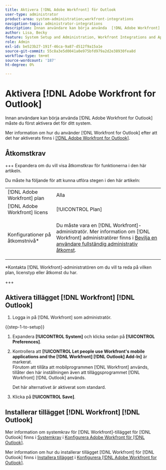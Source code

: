 ```yaml
---
title: Aktivera [!DNL Adobe Workfront] för Outlook
user-type: administrator
product-area: system-administration;workfront-integrations
navigation-topic: administrator-integrations
description: Innan användare kan börja använda  [!DNL Adobe Workfront]  för Outlook måste du först aktivera det för ditt system.
author: Lisa, Becky
feature: System Setup and Administration, Workfront Integrations and Apps
role: Admin
exl-id: be523b27-191f-46ca-9a87-d512f9a15a1e
source-git-commit: 55c8a3e5d0041a0e975bfd979a2d2e38930fea8d
workflow-type: tm+mt
source-wordcount: '187'
ht-degree: 0%

---
```


# Aktivera [!DNL Adobe Workfront for Outlook]

Innan användare kan börja använda [!DNL Adobe Workfront for Outlook] måste du först aktivera det för ditt system.

Mer information om hur du använder [!DNL Workfront for Outlook] efter att det har aktiverats finns i [[!DNL Adobe Workfront for Outlook]](../../workfront-integrations-and-apps/using-workfront-with-outlook/workfront-for-outlook.md).

## Åtkomstkrav

+++ Expandera om du vill visa åtkomstkrav för funktionerna i den här artikeln.

Du måste ha följande för att kunna utföra stegen i den här artikeln:

<table style="table-layout:auto"> 
 <col> 
 <col> 
 <tbody> 
  <tr> 
   <td role="rowheader">[!DNL Adobe Workfront] plan</td> 
   <td>Alla</td> 
  </tr> 
  <tr> 
   <td role="rowheader">[!DNL Adobe Workfront] licens</td> 
   <td>[!UICONTROL Plan]</td> 
  </tr> 
  <tr> 
   <td role="rowheader">Konfigurationer på åtkomstnivå*</td> 
   <td> <p>Du måste vara en [!DNL Workfront]-administratör. Mer information om [!DNL Workfront] administratörer finns i <a href="../../administration-and-setup/add-users/configure-and-grant-access/grant-a-user-full-administrative-access.md" class="MCXref xref">Bevilja en användare fullständig administrativ åtkomst</a>.</p> </td> 
  </tr> 
 </tbody> 
</table>

&#42;Kontakta [!DNL Workfront]-administratören om du vill ta reda på vilken plan, licenstyp eller åtkomst du har.

+++

## Aktivera tillägget [!DNL Workfront] [!DNL Outlook]

1. Logga in på [!DNL Workfront] som administratör.

{{step-1-to-setup}}

1. Expandera **[!UICONTROL System]** och klicka sedan på **[!UICONTROL Preferences]**.

1. Kontrollera att **[!UICONTROL Let people use Workfront's mobile applications and the [!DNL Workfront] [!DNL Outlook] Add-In]** är markerat.\
   Förutom att tillåta att mobilprogrammen [!DNL Workfront] används, tillåter den här inställningen även att tilläggsprogrammet [!DNL Workfront] [!DNL Outlook] används.

   Det här alternativet är aktiverat som standard.

1. Klicka på **[!UICONTROL Save]**.

## Installerar tillägget [!DNL Workfront] [!DNL Outlook]

Mer information om systemkrav för [!DNL Workfront]-tillägget för [!DNL Outlook] finns i [Systemkrav](../../workfront-integrations-and-apps/using-workfront-with-outlook/set-up-workfront-for-outlook.md#system-requirements-and-prerequisites) i [Konfigurera Adobe Workfront för  [!DNL Outlook]](../../workfront-integrations-and-apps/using-workfront-with-outlook/set-up-workfront-for-outlook.md).

Mer information om hur du installerar tillägget [!DNL Workfront] för [!DNL Outlook] finns i [Installera tillägget](../../workfront-integrations-and-apps/using-workfront-with-outlook/set-up-workfront-for-outlook.md#downloading-and-installing-the-add-in) i [Konfigurera [!DNL Adobe Workfront for Outlook]](../../workfront-integrations-and-apps/using-workfront-with-outlook/set-up-workfront-for-outlook.md).
